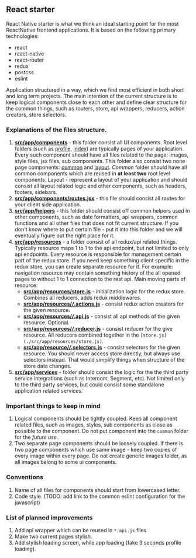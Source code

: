 ## React starter

React Native starter is what we think an ideal starting point for the most ReactNative frontend applications. It is based on the following primary technologies:

- react
- react-native
- react-router
- redux
- postcss
- eslint

Application structured in a way, which we find most efficient in both short and long term projects. The main intention of the current structure is to keep logical components close to each other and define clear structure for the common things, such as routers, store, api wrappers, reducers, action creators, store selectors.

### Explanations of the files structure.

1. **[src/app/components](./src/app/components)** - this folder consist all UI components. Root level folders (such as [profile](./src/app/components/profile), [index](./src/app/components/index)) are typically pages of your application. Every such component should have all files related to the page: images, style files, jsx files, sub components. This folder also consist two none page components: [common](./src/app/components/common) and [layout](./src/app/components/common). *Common* folder should have all common components which are reused in **at least two** root level components. Layout - represent a layout of your application and should consist all layout related logic and other components, such as headers, footers, sidebars.
2. **[src/app/components/routes.jsx](./src/app/components/routes.jsx)** - this file should consist all routes for your client side application.
3. **[src/app/helpers](./src/app/helpers)** - this folder should consist off common helpers used in other components, such as date formatters, api wrappers, common functions and all other files that does not fit current structure. If you don't know where to put certain file - put it into this folder and we will eventually figure out the right place for it.
4. **[src/app/resources](./src/app/resources/user)** - a folder consist of all redux/api related things. Typically resource maps 1 to 1 to the api endpoint, but not limited to only api endpoints. Every resource is responsible for management certain part of the redux store. If you need keep something client specific in the redux store, you can create separate resource for it. For example: navigation resource may contain something history of the all opened pages to without 1 to 1 connection to the rest api. Main moving parts of resource:
    - **[src/app/resources/store.js](./src/app/resources/store.js)** - initialization logic for the redux store. Combines all reducers, adds redux middlewares.
    - **[src/app/resources/*/*.actions.js](./src/app/resources/user/user.actions.js)** - consist redux action creators for the given resource.
    - **[src/app/resources/*/*.api.js](./src/app/resources/user/user.api.js)** - consist all api methods of the given resource. Optional.
    - **[src/app/resources/*/*.reducer.js](./src/app/resources/user/user.reducer.js)** - consist reducer for the give resource. All reducers combined together in the `[store.js](./src/app/resources/store.js)`.
    - **[src/app/resource/*/*.selectors.js](./src/app/resources/user/user.selectors.js)** - consist selectors for the given resource. You should never access store directly, but always use selectors instead. That would simplify things when structure of the store data changes.
5. **[src/app/services](./src/app/services)** - folder should consist the logic for the the third party service integrations (such as Intercom, Segment, etc). Not limited only to the third party services, but could consist some standalone application related services.

### Important things to keep in mind

1. Logical components should be tightly coupled. Keep all component related files, such as images, styles, sub components as close as possible to the component. Do not put component into the `common` folder for the *future use*.
2. Two separate page components should be loosely coupled. If there is two page components which use same image - keep two copies of every image within every page. Do not create generic images folder, as all images belong to some ui components.

### Conventions

1. Name of all files for components should start from lowercased letter.
2. Code style. (TODO: add link to the common eslint configuration for the javascript)

### List of planned improvements

1. Add api wrapper which can be reused in `*.api.js` files
2. Make two current pages stylish.
3. Add stylish loading screen, while app loading (fake 3 seconds profile loading).
